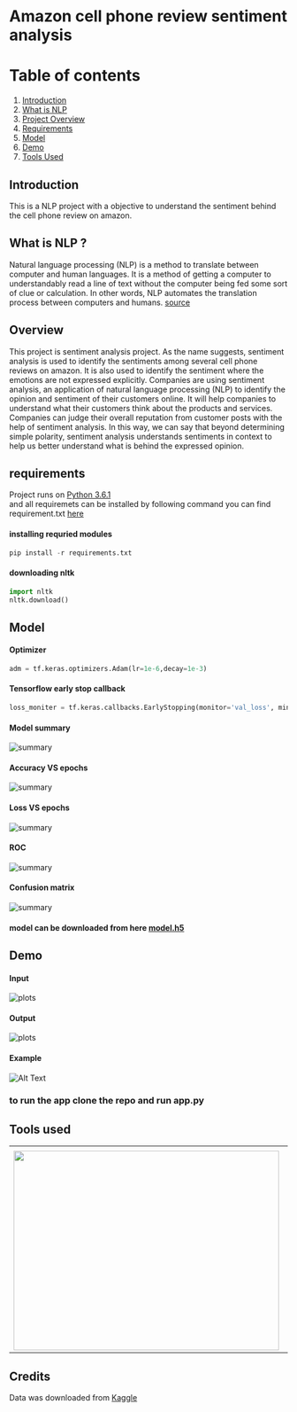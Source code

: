 # Amazon cell phone review sentiment analysis

# Table of contents
1. [Introduction](#introduction)
2. [What is NLP](#Dash)
3. [Project Overview](#Overview)
4. [Requirements](#req)
5. [Model](#model)
5. [Demo](#Demo)
6. [Tools Used](#tools)




## Introduction <a name="introduction"></a>
 This is a NLP project with a objective to understand the sentiment behind the cell phone review on amazon.



## What is NLP ? <a name="Dash"></a>


Natural language processing (NLP) is a method to translate between computer and human languages. It is a method of getting a computer to understandably read a line of text without the computer being fed some sort of clue or calculation. In other words, NLP automates the translation process between computers and humans. [source](https://www.techopedia.com/definition/653/natural-language-processing-nlp)


## Overview<a name  = "Overview"></a>
This project is sentiment analysis project. As the name suggests, sentiment analysis is used to identify the sentiments among several cell phone reviews on amazon. It is also used to identify the sentiment where the emotions are not expressed explicitly. Companies are using sentiment analysis, an application of natural language processing (NLP) to identify the opinion and sentiment of their customers online. It will help companies to understand what their customers think about the products and services. Companies can judge their overall reputation from customer posts with the help of sentiment analysis. In this way, we can say that beyond determining simple polarity, sentiment analysis understands sentiments in context to help us better understand what is behind the expressed opinion.



## requirements<a name  = "req"></a>
Project runs on [Python 3.6.1](https://www.python.org/downloads/release/python-361/ "Download Python 3.6.1")  
and all requiremets can be installed by following command you can find requirement.txt [here](https://github.com/SampathHN/Stock_screaner_dash/blob/master/requirements.txt "requirements.txt")
#### installing requried modules
```python
pip install -r requirements.txt
```
#### downloading nltk 
```python
import nltk
nltk.download()
````

## Model<a name  = "model"></a>  
#### Optimizer
```python
adm = tf.keras.optimizers.Adam(lr=1e-6,decay=1e-3)
```

#### Tensorflow early stop callback 
````python
loss_moniter = tf.keras.callbacks.EarlyStopping(monitor='val_loss', min_delta=0.0001, patience=5, verbose=1, mode='auto',baseline=None, restore_best_weights=False)
````
#### Model summary

![summary](images/summary.png)

#### Accuracy VS epochs

![summary](images/accuracy.png)

####  Loss VS epochs

![summary](image/loss.png)

#### ROC

![summary](images/roc.png)

#### Confusion matrix

![summary](images/cm.png)

#### model can be downloaded from here [model.h5](https://drive.google.com/file/d/1pmT2Udil-BIFNH1z2HD4beTACx2zjMNQ/view?usp=sharing "Trained model")


## Demo<a name  = "Demo"></a>
#### Input 

![plots](images/home.png)

#### Output

![plots](images/result.png)

#### Example

![Alt Text](images/example.gif)


### to run the app clone the repo and run app.py


## Tools used <a name="tools"></a>


<table>
  <tr>
    <td></td>
     <td></td>
     <td></td>
  </tr>
  <tr>
    <td><img src="https://external-content.duckduckgo.com/iu/?u=https%3A%2F%2Ftse1.mm.bing.net%2Fth%3Fid%3DOIP.g74faIHEwU84W3Y8s0L3rQHaDc%26pid%3DApi&f=1" width=480 height=360></td>
    <td><img src="https://external-content.duckduckgo.com/iu/?u=https%3A%2F%2Ftse1.mm.bing.net%2Fth%3Fid%3DOIP.GVvohkgdf-42P6R9CwEYBwHaC5%26pid%3DApi&f=1" width=480 height=360></td>
    
  </tr>
 </table>


 ## Credits  
Data was downloaded from [Kaggle](https://www.kaggle.com/grikomsn/amazon-cell-phones-reviews "Amazon Cell Phones Reviews")  

